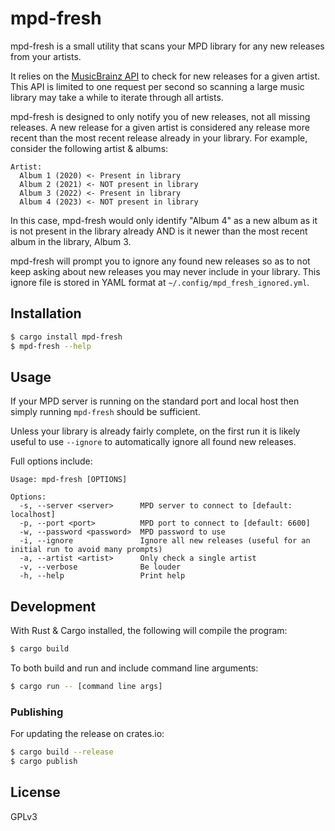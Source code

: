 mpd-fresh
=========

mpd-fresh is a small utility that scans your MPD library for any new releases from your artists.

It relies on the [MusicBrainz API](https://musicbrainz.org/) to check for new releases for a given artist. This API is limited to one request per second so scanning a large music library may take a while to iterate through all artists.

mpd-fresh is designed to only notify you of new releases, not all missing releases. A new release for a given artist is considered any release more recent than the most recent release already in your library. For example, consider the following artist & albums:

```
Artist:
  Album 1 (2020) <- Present in library
  Album 2 (2021) <- NOT present in library
  Album 3 (2022) <- Present in library
  Album 4 (2023) <- NOT present in library
```

In this case, mpd-fresh would only identify "Album 4" as a new album as it is not present in the library already AND is it newer than the most recent album in the library, Album 3.

mpd-fresh will prompt you to ignore any found new releases so as to not keep asking about new releases you may never include in your library. This ignore file is stored in YAML format at `~/.config/mpd_fresh_ignored.yml`.

## Installation

```bash
$ cargo install mpd-fresh
$ mpd-fresh --help
```

## Usage

If your MPD server is running on the standard port and local host then simply running `mpd-fresh` should be sufficient.

Unless your library is already fairly complete, on the first run it is likely useful to use `--ignore` to automatically ignore all found new releases.

Full options include:

```
Usage: mpd-fresh [OPTIONS]

Options:
  -s, --server <server>      MPD server to connect to [default: localhost]
  -p, --port <port>          MPD port to connect to [default: 6600]
  -w, --password <password>  MPD password to use
  -i, --ignore               Ignore all new releases (useful for an initial run to avoid many prompts)
  -a, --artist <artist>      Only check a single artist
  -v, --verbose              Be louder
  -h, --help                 Print help
```

## Development

With Rust & Cargo installed, the following will compile the program:

```bash
$ cargo build
```

To both build and run and include command line arguments:

```bash
$ cargo run -- [command line args]
```

### Publishing

For updating the release on crates.io:

```bash
$ cargo build --release
$ cargo publish
```

## License

GPLv3
